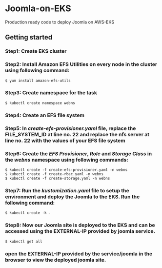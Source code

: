# Joomla-on-EKS
Production ready code to deploy Joomla on AWS-EKS

## Getting started
### Step1: Create EKS cluster
### Step2: Install Amazon EFS Utilities on every node in the cluster using following command:
`$ yum install amazon-efs-utils`
### Step3: Create namespace for the task
`$ kubectl create namespace webns`
### Step4: Create an EFS file system
### Step5: In *create-efs-provisioner.yaml* file, replace the <Strong>FILE_SYSTEM_ID</strong> at line no. 22 and replace the <strong>nfs server</strong> at line no. 22 with the values of your EFS file system
### Step6: Create the *EFS Provisioner*, *Role* and *Storage Class* in the *webns* namespace using following commands:
`$ kubectl create -f create-efs-provisioner.yaml -n webns` <br>
`$ kubectl create -f create-rbac.yaml -n webns` <br>
`$ kubectl create -f create-storage.yaml -n webns`
### Step7: Run the *kustomization.yaml* file to setup the environment and deploy the Joomla to the EKS. Run the following command:
`$ kubectl create -k .`
### Step8: Now our Joomla site is deployed to the EKS and can be accessed using the <strong>EXTERNAL-IP</strong> provided by joomla service.
`$ kubectl get all`<br>
### open the <strong>EXTERNAL-IP</strong> provided by the <strong>service/joomla</strong> in the browser to view the deployed joomla site.